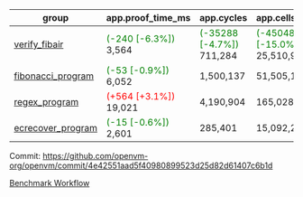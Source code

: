 | group | app.proof_time_ms | app.cycles | app.cells_used | leaf.proof_time_ms | leaf.cycles | leaf.cells_used |
| -- | -- | -- | -- | -- | -- | -- |
| [verify_fibair](https://github.com/openvm-org/openvm/blob/benchmark-results/benchmarks-pr/1205/verify_fibair-4e42551aad5f40980899523d25d82d61407c6b1d.md) |<span style='color: green'>(-240 [-6.3%])</span> 3,564 | <span style='color: green'>(-35288 [-4.7%])</span> 711,284 | <span style='color: green'>(-4504829 [-15.0%])</span> 25,510,945 |- | - | - |
| [fibonacci_program](https://github.com/openvm-org/openvm/blob/benchmark-results/benchmarks-pr/1205/fibonacci-4e42551aad5f40980899523d25d82d61407c6b1d.md) |<span style='color: green'>(-53 [-0.9%])</span> 6,052 |  1,500,137 |  51,505,102 |- | - | - |
| [regex_program](https://github.com/openvm-org/openvm/blob/benchmark-results/benchmarks-pr/1205/regex-4e42551aad5f40980899523d25d82d61407c6b1d.md) |<span style='color: red'>(+564 [+3.1%])</span> 19,021 |  4,190,904 |  165,028,173 |- | - | - |
| [ecrecover_program](https://github.com/openvm-org/openvm/blob/benchmark-results/benchmarks-pr/1205/ecrecover-4e42551aad5f40980899523d25d82d61407c6b1d.md) |<span style='color: green'>(-15 [-0.6%])</span> 2,601 |  285,401 |  15,092,297 |- | - | - |


Commit: https://github.com/openvm-org/openvm/commit/4e42551aad5f40980899523d25d82d61407c6b1d

[Benchmark Workflow](https://github.com/openvm-org/openvm/actions/runs/12720899197)
